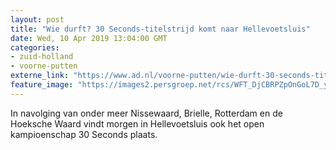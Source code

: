 ```yaml
---
layout: post
title: "Wie durft? 30 Seconds-titelstrijd komt naar Hellevoetsluis"
date: Wed, 10 Apr 2019 13:04:00 GMT
categories: 
- zuid-holland 
- voorne-putten 
externe_link: "https://www.ad.nl/voorne-putten/wie-durft-30-seconds-titelstrijd-komt-naar-hellevoetsluis~a0e2ce77/"
feature_image: "https://images2.persgroep.net/rcs/WFT_DjCBRPZpOnGoL7D_yHHjt-0/diocontent/141046546/_fitwidth/400/?appId=21791a8992982cd8da851550a453bd7f&quality=0.7"
---
```


In navolging van onder meer Nissewaard, Brielle, Rotterdam en de Hoeksche Waard vindt morgen in Hellevoetsluis ook het open kampioenschap 30 Seconds plaats.
